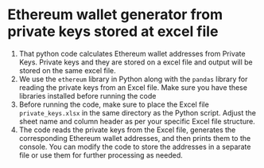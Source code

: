 # Ethereum wallet generator from private keys stored at excel file

1. That python code calculates Ethereum wallet addresses from Private Keys. Private keys and they are stored on a excel file and output will be stored on the same excel file.
2. We use the ```ethereum``` library in Python along with the ```pandas``` library for reading the private keys from an Excel file. Make sure you have these libraries installed before running the code
4. Before running the code, make sure to place the Excel file ```private_keys.xlsx``` in the same directory as the Python script. Adjust the sheet name and column header as per your specific Excel file structure.
5. The code reads the private keys from the Excel file, generates the corresponding Ethereum wallet addresses, and then prints them to the console. You can modify the code to store the addresses in a separate file or use them for further processing as needed.
  
